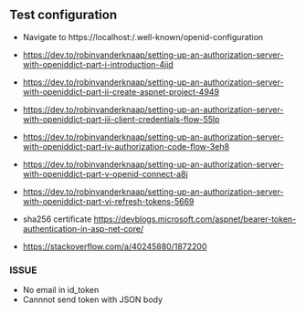 ## Test configuration 
- Navigate to https://localhost:<port-number>/.well-known/openid-configuration


- https://dev.to/robinvanderknaap/setting-up-an-authorization-server-with-openiddict-part-i-introduction-4jid
- https://dev.to/robinvanderknaap/setting-up-an-authorization-server-with-openiddict-part-ii-create-aspnet-project-4949
- https://dev.to/robinvanderknaap/setting-up-an-authorization-server-with-openiddict-part-iii-client-credentials-flow-55lp
- https://dev.to/robinvanderknaap/setting-up-an-authorization-server-with-openiddict-part-iv-authorization-code-flow-3eh8
- https://dev.to/robinvanderknaap/setting-up-an-authorization-server-with-openiddict-part-v-openid-connect-a8j
- https://dev.to/robinvanderknaap/setting-up-an-authorization-server-with-openiddict-part-vi-refresh-tokens-5669


- sha256 certificate https://devblogs.microsoft.com/aspnet/bearer-token-authentication-in-asp-net-core/
- https://stackoverflow.com/a/40245880/1872200

### ISSUE
- No email in id_token
- Cannnot send token with JSON body
